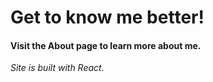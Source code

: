 # Get to know me better!
#### Visit the About page to learn more about me.


*Site is built with React.*
